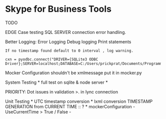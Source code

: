 # Skype for Business Tools


TODO

EDGE Case testing
    SQL SERVER connection error handling.

Better Logging:
    Error Logging
    Debug logging
    Print statements

    If no timestamp found default to 0 interval , log warning.

    cxn = pyodbc.connect("DRIVER={SQLite3 ODBC Driver};SERVER=localhost;DATABASE=C:/Users/prickprat/Documents/Programming/SqliteDatabases/test.db;Trusted_connection=yes")



Mocker Configuration shouldn't be xmlmessage
    put it in mocker.py



System Testing
    * full test on sqlite & node server
    * 


PRIORITY:
Dot issues in validation
    >. in lync connection

Unit Testing
    * UTC timestamp conversion
    * lxml conversion
TIMESTAMP GENERATION from CURRENT TIME :: ?
    * mockerConfiguration
        - UseCurrentTime > True / False
        - 